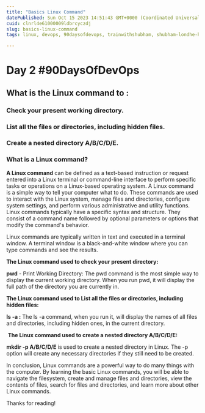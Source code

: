 ```yaml
---
title: "Basics Linux Command"
datePublished: Sun Oct 15 2023 14:51:43 GMT+0000 (Coordinated Universal Time)
cuid: clnrl4e61000009ldbrcyczdj
slug: basics-linux-command
tags: linux, devops, 90daysofdevops, trainwithshubham, shubham-londhe-hashtagtrainwithshubham-hashtag90daysofdevops-hashtaglinux-hashtagpackagemanagement-hashtagjenkins-hashtagdocker-hashtagsystemctl-hashtagsystemd-hashtagdevopsjourney-hashtagtechinsights-hashtaglearningtogether-hashtaglinkedin-hashtagdevopscommunity-hashtagcentos-hashtagdebian-hashtagcontinuouslearning-hashtaglearninggoals-hashtaglearningtogether-hashtaglearningtogether-hashtaginstallation-hashtagpackagemanager-hashtagdevopscommunity

---
```


# **Day 2 #90DaysOfDevOps**

## **What is the Linux command to :**

### Check your present working directory.

### List all the files or directories, including hidden files.

### Create a nested directory A/B/C/D/E.

### What is a Linux command?

**A Linux command** can be defined as a text-based instruction or request entered into a Linux terminal or command-line interface to perform specific tasks or operations on a Linux-based operating system. A Linux command is a simple way to tell your computer what to do. These commands are used to interact with the Linux system, manage files and directories, configure system settings, and perform various administrative and utility functions. Linux commands typically have a specific syntax and structure. They consist of a command name followed by optional parameters or options that modify the command's behavior.

Linux commands are typically written in text and executed in a terminal window. A terminal window is a black-and-white window where you can type commands and see the results.

**The Linux command used to check your present directory:**

**pwd** - Print Working Directory: The pwd command is the most simple way to display the current working directory. When you run pwd, it will display the full path of the directory you are currently in.

**The Linux command used to List all the files or directories, including hidden files:**

**ls -a :** The ls -a command, when you run it, will display the names of all files and directories, including hidden ones, in the current directory.

 **The Linux command used to create a nested directory A/B/C/D/E:**

**mkdir -p A/B/C/D/E** is used to create a nested directory in Linux. The -p option will create any necessary directories if they still need to be created.

In conclusion, Linux commands are a powerful way to do many things with the computer. By learning the basic Linux commands, you will be able to navigate the filesystem, create and manage files and directories, view the contents of files, search for files and directories, and learn more about other Linux commands.

Thanks for reading!
